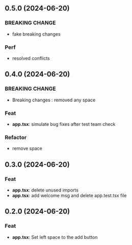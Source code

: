 ## 0.5.0 (2024-06-20)

### BREAKING CHANGE

- fake breaking changes

### Perf

- resolved conflicts

## 0.4.0 (2024-06-20)

### BREAKING CHANGE

- Breaking changes : removed any space

### Feat

- **app.tsx**: simulate bug fixes after test team check

### Refactor

- remove space

## 0.3.0 (2024-06-20)

### Feat

- **app.tsx**: delete unused imports
- **app.tsx**: add welcome msg and delete app.test.tsx file

## 0.2.0 (2024-06-20)

### Feat

- **app.tsx**: Set left space to the add button
